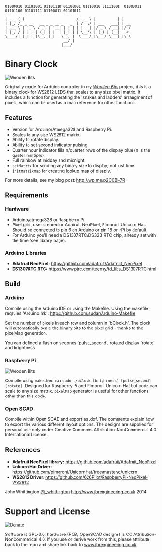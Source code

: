 
```
01000010 01101001 01101110 01100001 01110010 01111001  01000011 01101100 01101111 01100011 01101011
______ _                          _____ _            _    
| ___ (_)                        /  __ \ |          | |   
| |_/ /_ _ __   __ _ _ __ _   _  | /  \/ | ___   ___| | __
| ___ \ | '_ \ / _` | '__| | | | | |   | |/ _ \ / __| |/ /
| |_/ / | | | | (_| | |  | |_| | | \__/\ | (_) | (__|   < 
\____/|_|_| |_|\__,_|_|   \__, |  \____/_|\___/ \___|_|\_\
                           __/ |                          
                          |___/                           
```

# Binary Clock

![Wooden Bits](http://i.imgur.com/n8bL5TM.gif)

Originally made for Arduino controller in my [*Wooden Bits*](http://wp.me/p2C0Bi-7R) project, this is a
binary clock for WS2812 LEDS that scales to any size pixel matrix. It includes
a function for generating the 'snakes and ladders' arrangment of pixels, which
can be used as a map reference for other functions.

## Features

* Version for Arduino/Atmega328 and Raspberry Pi.
* Scales to any size WS2812 matrix.
* Ability to rotate display.
* Ability to set second indicator pulsing.
* Quarter hour indicator fills n/quarter rows of the display blue (n is the
  quater multiple).
* Full rainbow at midday and midnight.
* `setMatrix` for sending any binary size to display; not just time.
* `initMatrixMap` for creating lookup map of disaply.

For more details, see my blog post: http://wp.me/p2C0Bi-7R

## Requirements

### Hardware

* Arduino/atmega328 or Raspberry Pi.
* Pixel grid, user created or Adafruit NeoPixel, Pimoroni Unicorn Hat. Should
  be connected to pin 6 on Arduino or pin 18 on rPi by default.
* For Arduino you'll need a DS1307RTC/DS3231RTC chip, already set with the time (see
  library page).

### Arduino Libraries  

* **Adafruit NeoPixel:** https://github.com/adafruit/Adafruit_NeoPixel
* **DS1307RTC RTC:** https://www.pjrc.com/teensy/td_libs_DS1307RTC.html

## Build

### Arduino

Compile using the Arduino IDE or using the Makefile. Using the makefile reqruies 'Arduino.mk':
https://github.com/sudar/Arduino-Makefile

Set the number of pixels in each row and column in 'bClock.h'. The clock will automatically scale
the binary bits to the pixel grid - thanks to the pixelMap generation.

You can defined a flash on seconds 'pulse_second', rotated display 'rotate' and brightness

### Raspberry Pi

![Wooden Bits](http://i.imgur.com/KnXqW3E.gif)

Compile using `make` then run `sudo ./bClock [brightness] [pulse_second] [rotate]`. Designed for Raspberry Pi
and Pimoroni Unicorn Hat but code can scale to any size matrix. `pixelMap` generator is useful for 
other functions other than this code.

### Open SCAD

Compile within Open SCAD and export as .dxf. The comments explain how to
export the various different layout options. The designs are supplied for personal
use only under Creative Commons Attribution-NonCommercial 4.0 International
License.

## References

* **Adafruit NeoPixel library:** https://github.com/adafruit/Adafruit_NeoPixel
* **Unicorn Hat Driver:** https://github.com/pimoroni/UnicornHat/tree/master/c/unicorn
* **WS2812 Driver:** https://github.com/626Pilot/RaspberryPi-NeoPixel-WS2812

John Whittington [@j_whittington](http://www.twitter.com/j_whittington) http://www.jbrengineering.co.uk 2014

# Support and License

[![Donate](https://img.shields.io/badge/Donate-PayPal-green.svg)](https://www.paypal.com/cgi-bin/webscr?cmd=_s-xclick&hosted_button_id=CFA7TQXNFURLQ)

Software is GPL-3.0, hardware (PCB, OpenSCAD designs) is CC Attribution-NonCommerical 4.0. If you use or derive work from this, please attribute back to the repo and share link back to www.jbrengineering.co.uk.
